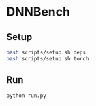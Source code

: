 # DNNBench

## Setup
```bash
bash scripts/setup.sh deps
bash scripts/setup.sh torch
```

## Run
```bash
python run.py
```
